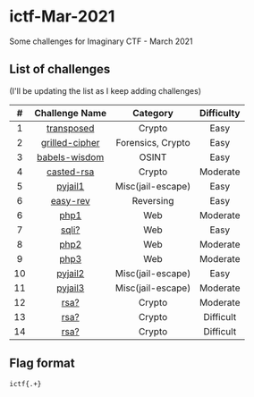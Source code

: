 # ictf-Mar-2021

Some challenges for Imaginary CTF - March 2021


## List of challenges

(I'll be updating the list as I keep adding challenges)

| # | Challenge Name | Category | Difficulty |
|:-:|:--------------:|:--------:|:----------:|
| 1 | [transposed](../main/transposed/README.md) | Crypto | Easy |
| 2 | [grilled-cipher](../main/grilled-cipher/README.md) | Forensics, Crypto | Easy |
| 3 | [babels-wisdom](../main/babels-wisdom/README.md) | OSINT | Easy |
| 4 | [casted-rsa](../main/casted-rsa/README.md) | Crypto | Moderate |
| 5 | [pyjail1](../main/pyjail1/README.md) | Misc(jail-escape) | Easy |
| 6 | [easy-rev](../main/easy-rev/README.md) | Reversing | Easy |
| 6 | [php1](../main/php1/README.md) | Web | Moderate |
| 7 | [sqli?](../main/TBD/README.md) | Web | Easy |
| 8 | [php2](../main/php2/README.md) | Web | Moderate |
| 9 | [php3](../main/php3/README.md) | Web | Moderate |
| 10 | [pyjail2](../main/pyjail1/README.md) | Misc(jail-escape) | Easy |
| 11 | [pyjail3](../main/pyjail1/README.md) | Misc(jail-escape) | Moderate |
| 12 | [rsa?](../main/TBD/README.md) | Crypto | Moderate |
| 13 | [rsa?](../main/TBD/README.md) | Crypto | Difficult |
| 14 | [rsa?](../main/TBD/README.md) | Crypto | Difficult |


## Flag format

`ictf{.+}`
